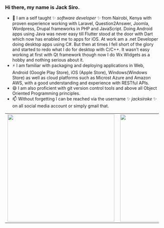 ### Hi there, my name is Jack Siro.
- 🔭 I am a self taught ✨ _software developer_ ✨ from Nairobi, Kenya with proven experience working with Laravel, Question2Answer, Joomla, Wordpress, Drupal frameworks in PHP and JavaScript. Doing Android apps using Java was never easy till Flutter stood at the door with Dart which now has enabled me to apps for iOS. At work am a .net Developer doing desktop apps using C#. But then at times I fell short of the glory and started to redo what I do for desktop with C/C++. It wasn't easy working at first with Qt framework though now I do Wx Widgets as a hobby and nothing serious about it.
- ⚡ I am familiar with packaging and deploying applications in Web, Android (Google Play Store), iOS (Apple Store), Windows(Windows Store) as well as cloud platforms such as Microst Azure and Amazon AWS, with a good understanding and experience with RESTful APIs.
- 😄 I am also proficient with git version control tools and above all Object Oriented Programming principles.
- 📫 Without forgetting I can be reached via the username ✨ _jacksiroke_ ✨ on all social media account or simply gmail that.

<!--
**JacksiroKe/JacksiroKe** is a ✨ _special_ ✨ repository because its `README.md` (this file) appears on your GitHub profile.

Here are some ideas to get you started:

- 🔭 I’m currently working on ...
- 🌱 I’m currently learning ...
- 👯 I’m looking to collaborate on ...
- 🤔 I’m looking for help with ...
- 💬 Ask me about ...
- 📫 How to reach me: ...
- 😄 Pronouns: ...
- ⚡ Fun fact: ...
-->

<center>
<table>
  <tr>
      <td><img width="350px" align="left" src="https://github-readme-stats.vercel.app/api/top-langs/?username=jacksiroke&hide=html&layout=compact" /></td>
      <td><img width="350px" align="left" src="https://github-readme-stats.vercel.app/api?username=jacksiroke&theme=default" /></td>
  </tr>   
</table>
</center>


